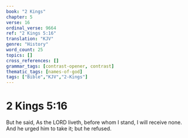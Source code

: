 ```yaml
---
book: "2 Kings"
chapter: 5
verse: 16
ordinal_verse: 9664
ref: "2 Kings 5:16"
translation: "KJV"
genre: "History"
word_count: 25
topics: []
cross_references: []
grammar_tags: [contrast-opener, contrast]
thematic_tags: [names-of-god]
tags: ["Bible","KJV","2-Kings"]
---
```


# 2 Kings 5:16

But he said, As the LORD liveth, before whom I stand, I will receive none. And he urged him to take it; but he refused.
